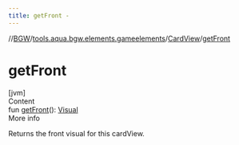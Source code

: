 ```yaml
---
title: getFront -
---
```

//[BGW](../../../index.md)/[tools.aqua.bgw.elements.gameelements](../index.md)/[CardView](index.md)/[getFront](get-front.md)



# getFront  
[jvm]  
Content  
fun [getFront](get-front.md)(): [Visual](../../tools.aqua.bgw.visual/-visual/index.md)  
More info  


Returns the front visual for this cardView.

  



